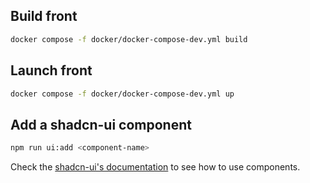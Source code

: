 ## Build front

```bash
docker compose -f docker/docker-compose-dev.yml build
```

## Launch front

```bash
docker compose -f docker/docker-compose-dev.yml up
```

## Add a shadcn-ui component

```bash
npm run ui:add <component-name>
```

Check the [shadcn-ui's documentation](https://ui.shadcn.com/docs) to see how to use components.